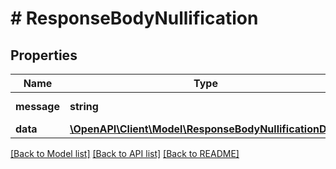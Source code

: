 # # ResponseBodyNullification

## Properties

Name | Type | Description | Notes
------------ | ------------- | ------------- | -------------
**message** | **string** | Mensaje de respuesta | [optional] 
**data** | [**\OpenAPI\Client\Model\ResponseBodyNullificationData**](ResponseBodyNullificationData.md) |  | [optional] 

[[Back to Model list]](../../README.md#documentation-for-models) [[Back to API list]](../../README.md#documentation-for-api-endpoints) [[Back to README]](../../README.md)


